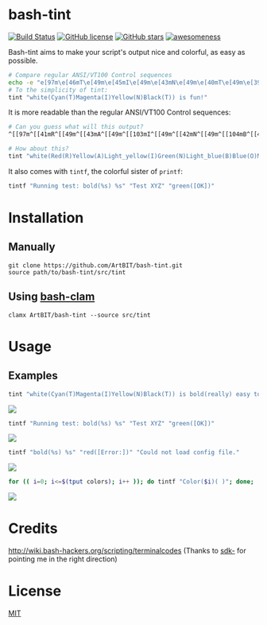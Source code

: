 # bash-tint
[![Build Status](https://travis-ci.org/ArtBIT/bash-tint.svg)](https://travis-ci.org/ArtBIT/bash-tint) [![GitHub license](https://img.shields.io/github/license/ArtBIT/bash-tint.svg)](https://github.com/ArtBIT/bash-tint) [![GitHub stars](https://img.shields.io/github/stars/ArtBIT/bash-tint.svg)](https://github.com/ArtBIT/bash-tint)  [![awesomeness](https://img.shields.io/badge/awesomeness-maximum-red.svg)](https://github.com/ArtBIT/bash-tint)

Bash-tint aims to make your script's output nice and colorful, as easy as possible.
```bash
# Compare regular ANSI/VT100 Control sequences
echo -e "e[97m\e[46mT\e[49m\e[45mI\e[49m\e[43mN\e[49m\e[40mT\e[49m\e[39m is fun!"
# To the simplicity of tint:
tint "white(Cyan(T)Magenta(I)Yellow(N)Black(T)) is fun!"
```

It is more readable than the regular ANSI/VT100 Control sequences:
```bash
# Can you guess what will this output?
^[[97m^[[41mR^[[49m^[[43mA^[[49m^[[103mI^[[49m^[[42mN^[[49m^[[104mB^[[49m^[[44mO^[[49m^[[45mW^[[49m^[[39m$

# How about this?
tint "white(Red(R)Yellow(A)Light_yellow(I)Green(N)Light_blue(B)Blue(O)Magenta(W))"
```

It also comes with `tintf`, the colorful sister of `printf`:
```bash
tintf "Running test: bold(%s) %s" "Test XYZ" "green([OK])"
```


# Installation

## Manually
```
git clone https://github.com/ArtBIT/bash-tint.git
source path/to/bash-tint/src/tint
```

## Using [bash-clam](https://github.com/ArtBIT/bash-clam)
```
clamx ArtBIT/bash-tint --source src/tint
```

# Usage

## Examples

```bash
tint "white(Cyan(T)Magenta(I)Yellow(N)Black(T)) is bold(really) easy to use."
```
<img src="/assets/example1.png">

```bash
tintf "Running test: bold(%s) %s" "Test XYZ" "green([OK])"
```
<img src="/assets/example2.png">


```bash
tintf "bold(%s) %s" "red([Error:])" "Could not load config file."

```
<img src="/assets/example3.png">

```bash
for (( i=0; i<=$(tput colors); i++ )); do tintf "Color($i)( )"; done;
```
<img src="/assets/example4.png">

# Credits
http://wiki.bash-hackers.org/scripting/terminalcodes (Thanks to [sdk-](https://www.reddit.com/user/sdk-) for pointing me in the right direction)

# License

[MIT](LICENSE.md)
